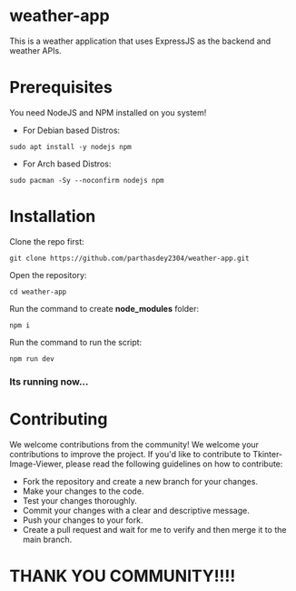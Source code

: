 # weather-app
This is a weather application that uses ExpressJS as the backend and weather APIs.

# Prerequisites
You need NodeJS and NPM installed on you system!
+ For Debian based Distros:
```
sudo apt install -y nodejs npm
```
+ For Arch based Distros:
```
sudo pacman -Sy --noconfirm nodejs npm
```

# Installation
Clone the repo first:
```
git clone https://github.com/parthasdey2304/weather-app.git
```

Open the repository:
```
cd weather-app
```

Run the command to create **node_modules** folder:
```
npm i
```

Run the command to run the script:
```
npm run dev
```

### Its running now...


# Contributing
We welcome contributions from the community! We welcome your contributions to improve the project. If you'd like to contribute to Tkinter-Image-Viewer, please read the following guidelines on how to contribute:
+ Fork the repository and create a new branch for your changes.
+ Make your changes to the code.
+ Test your changes thoroughly.
+ Commit your changes with a clear and descriptive message.
+ Push your changes to your fork.
+ Create a pull request and wait for me to verify and then merge it to the main branch.

# THANK YOU COMMUNITY!!!!
 
